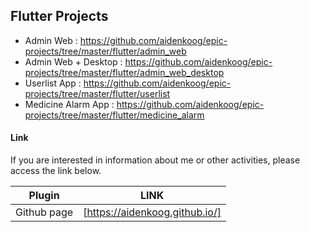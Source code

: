 ## Flutter Projects

- Admin Web : https://github.com/aidenkoog/epic-projects/tree/master/flutter/admin_web
- Admin Web + Desktop : https://github.com/aidenkoog/epic-projects/tree/master/flutter/admin_web_desktop
- Userlist App : https://github.com/aidenkoog/epic-projects/tree/master/flutter/userlist
- Medicine Alarm App :
    https://github.com/aidenkoog/epic-projects/tree/master/flutter/medicine_alarm

#### Link

If you are interested in information about me or other activities, please access the link below.

| Plugin      | LINK                           |
| ----------- | ------------------------------ |
| Github page | [https://aidenkoog.github.io/] |
